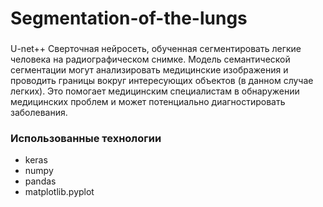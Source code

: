 # Segmentation-of-the-lungs

### 
U-net++ Сверточная нейросеть, обученная сегментировать легкие человека на радиографическом снимке. Модель семантической сегментации могут анализировать медицинские изображения и проводить границы вокруг интересующих объектов (в данном случае легких). Это помогает медицинским специалистам в обнаружении медицинских проблем и может потенциально диагностировать заболевания.

### Использованные технологии <br>
* keras 
* numpy 
* pandas 
* matplotlib.pyplot 
